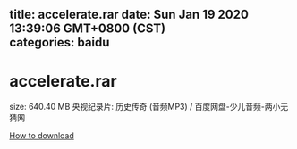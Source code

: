 
title: accelerate.rar
date: Sun Jan 19 2020 13:39:06 GMT+0800 (CST)    
categories: baidu
---

# accelerate.rar
size: 640.40 MB
 央视纪录片: 历史传奇 (音频MP3) / 百度网盘-少儿音频-两小无猜网
 

[How to download](https://bpcam.bemobtrk.com/go/2ceec3aa-1ca2-46d6-b9ff-aaa5c184517c?jno=414)